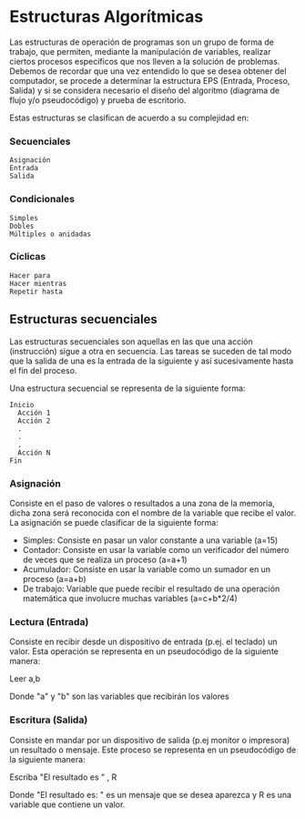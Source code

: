 # Estructuras Algorítmicas

Las estructuras de operación de programas son un grupo de forma de trabajo, que permiten, mediante la manipulación de variables, realizar ciertos procesos específicos que nos lleven a la solución de problemas. Debemos de recordar que una vez entendido lo que se desea obtener del computador, se procede a determinar la estructura EPS (Entrada, Proceso, Salida) y si se considera necesario el diseño del algoritmo  (diagrama de flujo y/o pseudocódigo) y prueba de escritorio. 

Estas estructuras se clasifican de acuerdo a su complejidad en:

### Secuenciales
    Asignación
    Entrada
    Salida
### Condicionales
    Simples
    Dobles
    Múltiples o anidadas
### Cíclicas
    Hacer para
    Hacer mientras
    Repetir hasta

## Estructuras secuenciales

Las estructuras secuenciales son aquellas en las que una acción (instrucción) sigue a otra en secuencia. Las tareas se suceden de tal modo que la salida de una es la entrada de la siguiente y así sucesivamente hasta el fin del proceso.

Una estructura secuencial se representa de la siguiente forma:

  ~~~
  Inicio
    Acción 1
    Acción 2
    .
    .
    .
    Acción N
  Fin
  ~~~
### Asignación
Consiste en el paso de valores o resultados a una zona de la memoria, dicha zona será reconocida con el nombre de la variable que recibe el valor. La asignación se puede clasificar de la siguiente forma:

- Simples: Consiste en pasar un valor constante a una variable (a=15)
- Contador: Consiste en usar la variable como un verificador del número de veces que se realiza un proceso (a=a+1)
- Acumulador: Consiste en usar la variable como un sumador en un proceso (a=a+b)
- De trabajo: Variable que puede recibir el resultado de una operación matemática que involucre muchas variables (a=c+b*2/4)

### Lectura (Entrada)
Consiste en recibir desde un dispositivo de entrada (p.ej. el teclado) un valor. Esta operación se representa en un pseudocódigo de la siguiente manera:

Leer a,b

Donde "a" y "b" son las variables que recibirán los valores

### Escritura (Salida)
 Consiste en mandar por un dispositivo de salida (p.ej monitor o impresora) un resultado o mensaje. Este proceso se representa en un pseudocódigo de la siguiente manera:
 
 Escriba "El resultado es " , R
 
 Donde "El resultado es: " es un mensaje que se desea aparezca y R es una variable que contiene un valor.
 



